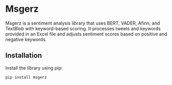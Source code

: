 # Msgerz

Msgerz is a sentiment analysis library that uses BERT, VADER, Afinn, and TextBlob with keyword-based scoring. It processes tweets and keywords provided in an Excel file and adjusts sentiment scores based on positive and negative keywords.

## Installation

Install the library using pip:

```sh
pip install msgerz
